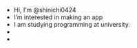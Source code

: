 -  Hi, I’m @shinichi0424
-  I’m interested in making an app
-  I am studying programming at university.
-  
-  

<!---
shinichi0424/shinichi0424 is a ✨ special ✨ repository because its `README.md` (this file) appears on your GitHub profile.
You can click the Preview link to take a look at your changes.
--->
